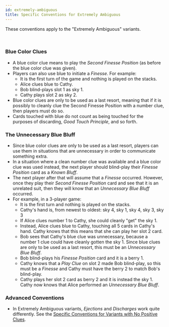 ```yaml
---
id: extremely-ambiguous
title: Specific Conventions for Extremely Ambiguous
---
```


These conventions apply to the "Extremely Ambiguous" variants.

<br />

### Blue Color Clues

- A blue color clue means to play the *Second Finesse Position* (as before the blue color clue was given).
- Players can also use blue to initiate a *Finesse*. For example:
  - It is the first turn of the game and nothing is played on the stacks.
  - Alice clues blue to Cathy.
  - Bob blind-plays slot 1 as sky 1.
  - Cathy plays slot 2 as sky 2.
- Blue color clues are only to be used as a last resort, meaning that if it is possibly to cleanly clue the Second Finesse Position with a number clue, then players must do so.
- Cards touched with blue do not count as being touched for the purposes of discarding, *Good Touch Principle*, and so forth.

### The Unnecessary Blue Bluff

- Since blue color clues are only to be used as a last resort, players can use them in situations that are unnecessary in order to communicate something extra.
- In a situation where a clean number clue was available and a blue color clue was used instead, the next player should blind-play their *Finesse Position* card as a *Known Bluff*.
- The next player after that will assume that a *Finesse* occurred. However, once they play their *Second Finesse Position* card and see that it is an unrelated suit, then they will know that an *Unnecessary Blue Bluff* occurred.
- For example, in a 3-player game:
  - It is the first turn and nothing is played on the stacks.
  - Cathy's hand is, from newest to oldest: sky 4, sky 1, sky 4, sky 3, sky 3
  - If Alice clues number 1 to Cathy, she could cleanly "get" the sky 1.
  - Instead, Alice clues blue to Cathy, touching all 5 cards in Cathy's hand. Cathy knows that this means that she can play her slot 2 card.
  - Bob sees that Cathy's blue clue was unnecessary, because a number 1 clue could have cleanly gotten the sky 1. Since blue clues are only to be used as a last resort, this must be an *Unnecessary Blue Bluff*.
  - Bob blind-plays his *Finesse Position* card and it is a berry 1.
  - Cathy knows that a *Play Clue* on slot 2 made Bob blind-play, so this must be a *Finesse* and Cathy must have the berry 2 to match Bob's blind-play.
  - Cathy plays her slot 2 card as berry 2 and it is instead the sky 1. Cathy now knows that Alice performed an *Unnecessary Blue Bluff*.

### Advanced Conventions

- In Extremely Ambiguous variants, *Ejections* and *Discharges* work quite differently. See the [Specific Conventions for Variants with No Positive Clues](no-positive-clues.md).
